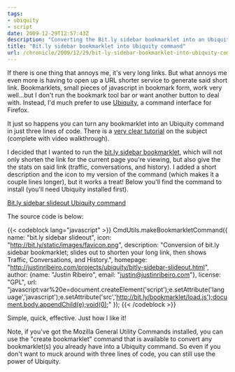 ```yaml
---
tags:
- ubiquity
- script
date: 2009-12-29T12:57:43Z
description: "Converting the Bit.ly sidebar bookmarklet into an Ubiquity command is just three lines away!"
title: "Bit.ly sidebar bookmarklet into Ubiquity command"
url: /chronicle/2009/12/29/bit-ly-sidebar-bookmarklet-into-ubiquity-command/
---
```


If there is one thing that annoys me, it's very long links.  But what annoys me even more is having to open up a URL shorter service to generate said short link.  Bookmarklets, small pieces of javascript in bookmark form, work very well...but I don't run the bookmark tool bar or want another button to deal with.  Instead, I'd much prefer to use <a href="https://mozillalabs.com/ubiquity/">Ubiquity</a>, a command interface for Firefox.

It just so happens you can turn any bookmarklet into an Ubiquity command in just three lines of code.  There is a <a href="http://www.azarask.in/blog/post/ubiquity-tutorial-turn-bookmarklets-into-commands/">very clear tutorial</a> on the subject (complete with video walkthrough).

I decided that I wanted to run the <a href="http://bit.ly/pages/tools">bit.ly sidebar bookmarklet</a>, which will not only shorten the link for the current page you're viewing, but also give the the stats on said link (traffic, conversations, and history). I added a short description and the icon to my version of the command (which makes it a couple lines longer), but it works a treat!  Below you'll find the command to install (you'll need Ubiquity installed first).

<a href="/projects/ubiquity/bitly-sidebar-slideout.html">Bit.ly sidebar slideout Ubiquity command</a>

The source code is below:

{{< codeblock lang="javascript" >}}
CmdUtils.makeBookmarkletCommand({
name: "bit.ly sidebar slideout",
icon: "http://bit.ly/static/images/favicon.png",
description: "Conversion of bit.ly sidebar bookmarklet; slides out to shorten your long link, then shows Traffic, Conversations, and History.",
homepage: "http://justinribeiro.com/projects/ubiquity/bitly-sidebar-slideout.html",
author: {name: "Justin Ribeiro", email: "justin@justinribeiro.com"},
license: "GPL",
url: "javascript:var%20e=document.createElement('script');e.setAttribute('language','javascript');e.setAttribute('src','http://bit.ly/bookmarklet/load.js');document.body.appendChild(e);void(0);"
});
{{< /codeblock >}}

Simple, quick, effective.  Just how I like it!

Note, if you've got the Mozilla General Utility Commands installed, you can use the "create bookmarklet" command that is available to convert any bookmarklet(s) you already have into a Ubiquity command.  So even if you don't want to muck around with three lines of code, you can still use the power of Ubiquity.
